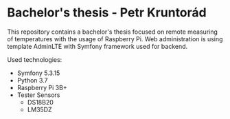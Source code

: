 # Bachelor's thesis - Petr Kruntorád

This repository contains a bachelor's thesis focused on remote measuring of temperatures with the usage of Raspberry Pi. Web administration is using template AdminLTE with Symfony framework used for backend.

Used technologies:
- Symfony 5.3.15
- Python 3.7
- Raspberry Pi 3B+
- Tester Sensors 
  - DS18B20
  - LM35DZ
